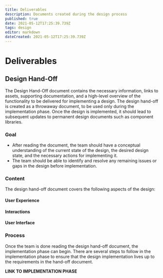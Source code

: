 ```yaml
---
title: Deliverables
description: Documents created during the design process
published: true
date: 2021-05-12T17:25:39.739Z
tags: design
editor: markdown
dateCreated: 2021-05-12T17:25:39.739Z
---
```


# Deliverables
## Design Hand-Off
The Design Hand-Off document contains the necessary information, links to assets, supporting documentation, and a high-level overview of the functionality to be delivered for implementing a design. The design hand-off is created as a throwaway document, to be used only during the implementation phase. Once the design is implemented, it should lead to subsequent updates to permanent design documents such as component libraries.

### Goal
- After reading the document, the team should have a conceptual understanding of the current state of the design, the desired design state, and the necessary actions for implementing it. 
- The team should be able to identify and resolve any remaining issues or gaps in the design before implementation.

### Content
The design hand-off document covers the following aspects of the design:
#### User Experience
#### Interactions
#### User Interface


### Process
Once the team is done reading the design hand-off document, the implementation phase can begin. There are several steps to follow in the implementation phase to ensure that the design implementation lives up to the requirements in the hand-off document.

**LINK TO IMPLEMENTATION PHASE**